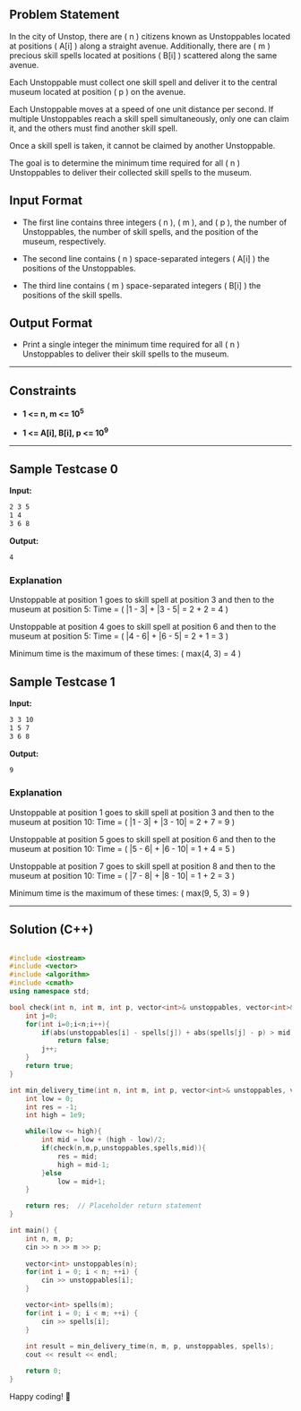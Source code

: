 ## Problem Statement

In the city of Unstop, there are ( n ) citizens known as Unstoppables located at positions ( A[i] ) along a straight avenue. Additionally, there are ( m ) precious skill spells located at positions ( B[i] ) scattered along the same avenue.

Each Unstoppable must collect one skill spell and deliver it to the central museum located at position ( p ) on the avenue.

Each Unstoppable moves at a speed of one unit distance per second. If multiple Unstoppables reach a skill spell simultaneously, only one can claim it, and the others must find another skill spell.

Once a skill spell is taken, it cannot be claimed by another Unstoppable.

The goal is to determine the minimum time required for all ( n ) Unstoppables to deliver their collected skill spells to the museum.

## Input Format

- The first line contains three integers ( n ), ( m ), and ( p ), the number of Unstoppables, the number of skill spells, and the position of the museum, respectively.

- The second line contains ( n ) space-separated integers ( A[i] ) the positions of the Unstoppables.

- The third line contains ( m ) space-separated  integers ( B[i] ) the positions of the skill spells.

 

## Output Format

- Print a single integer the minimum time required for all ( n ) Unstoppables to deliver their skill spells to the museum.


---

## Constraints

- **1 <= n, m <= 10<sup>5</sup>**

- **1 <= A[i], B[i], p <= 10<sup>9</sup>**
---

## Sample Testcase 0

**Input:**
```bash
2 3 5
1 4
3 6 8
```

**Output:**
```bash 
4
```

### Explanation

Unstoppable at position 1 goes to skill spell at position 3 and then to the museum at position 5: Time = ( |1 - 3| + |3 - 5| = 2 + 2 = 4 )

Unstoppable at position 4 goes to skill spell at position 6 and then to the museum at position 5: Time = ( |4 - 6| + |6 - 5| = 2 + 1 = 3 )

Minimum time is the maximum of these times: ( max(4, 3) = 4 )

## Sample Testcase 1

**Input:**
```bash
3 3 10
1 5 7
3 6 8
```

**Output:**
```bash
9
```
### Explanation



Unstoppable at position 1 goes to skill spell at position 3 and then to the museum at position 10: Time = ( |1 - 3| + |3 - 10| = 2 + 7 = 9 )

Unstoppable at position 5 goes to skill spell at position 6 and then to the museum at position 10: Time = ( |5 - 6| + |6 - 10| = 1 + 4 = 5 )

Unstoppable at position 7 goes to skill spell at position 8 and then to the museum at position 10: Time = ( |7 - 8| + |8 - 10| = 1 + 2 = 3 )

Minimum time is the maximum of these times: ( max(9, 5, 3) = 9 )

---

## Solution (C++)

```cpp

#include <iostream>
#include <vector>
#include <algorithm>
#include <cmath>
using namespace std;

bool check(int n, int m, int p, vector<int>& unstoppables, vector<int>& spells,int mid){
    int j=0;
    for(int i=0;i<n;i++){
        if(abs(unstoppables[i] - spells[j]) + abs(spells[j] - p) > mid)
            return false;
        j++;
    }
    return true;
}

int min_delivery_time(int n, int m, int p, vector<int>& unstoppables, vector<int>& spells) {
    int low = 0;
    int res = -1;
    int high = 1e9;

    while(low <= high){
        int mid = low + (high - low)/2;
        if(check(n,m,p,unstoppables,spells,mid)){
            res = mid;
            high = mid-1;
        }else
            low = mid+1;
    }

    return res;  // Placeholder return statement
}

int main() {
    int n, m, p;
    cin >> n >> m >> p;
    
    vector<int> unstoppables(n);
    for(int i = 0; i < n; ++i) {
        cin >> unstoppables[i];
    }

    vector<int> spells(m);
    for(int i = 0; i < m; ++i) {
        cin >> spells[i];
    }
    
    int result = min_delivery_time(n, m, p, unstoppables, spells);
    cout << result << endl;

    return 0;
}


```


Happy coding! 🚀
